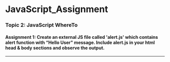 # JavaScript_Assignment

 ### Topic 2: JavaScript WhereTo
 
 #### Assignment 1: Create an external JS file called 'alert.js' which contains alert function with “Hello User" message. Include alert.js in your html head & body sections and observe the output.
 
   ------
